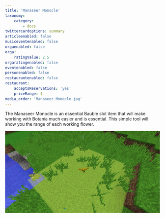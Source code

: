 ```yaml
---
title: 'Manaseer Monocle'
taxonomy:
    category:
        - docs
twittercardoptions: summary
articleenabled: false
musiceventenabled: false
orgaenabled: false
orga:
    ratingValue: 2.5
orgaratingenabled: false
eventenabled: false
personenabled: false
restaurantenabled: false
restaurant:
    acceptsReservations: 'yes'
    priceRange: $
media_order: 'Manaseer Monocle.jpg'
---
```


The Manaseer Monocle is an essential Bauble slot item that will make working with Botania much easier and is essential. This simple tool will show you the range of each working flower.

![](Manaseer%20Monocle.jpg)